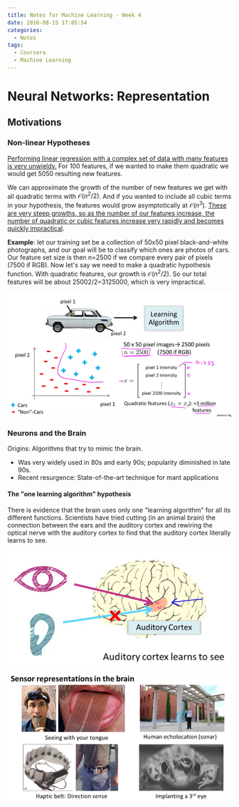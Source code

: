 ```yaml
---
title: Notes for Machine Learning - Week 4
date: 2016-08-15 17:05:54
categories:
  - Notes
tags:
  - Coursera
  - Machine Learning
---
```


# Neural Networks: Representation

## Motivations

### Non-linear Hypotheses

<u>Performing linear regression with a complex set of data with many features is very unwieldy.</u> For 100 features, if we wanted to make them quadratic we would get 5050 resulting new features.

We can approximate the growth of the number of new features we get with all quadratic terms with $\mathcal{O}(n^2/2)$. And if you wanted to include all cubic terms in your hypothesis, the features would grow asymptotically at $\mathcal{O}(n^3)$. <u>These are very steep growths, so as the number of our features increase, the number of quadratic or cubic features increase very rapidly and becomes quickly impractical</u>.

**Example**: let our training set be a collection of 50x50 pixel black-and-white photographs, and our goal will be to classify which ones are photos of cars. Our feature set size is then n=2500 if we compare every pair of pixels (7500 if RGB). Now let's say we need to make a quadratic hypothesis function. With quadratic features, our growth is $\mathcal{O}(n^2/2)$. So our total features will be about 25002/2=3125000, which is very impractical.

![car example](/images/car-examle.png)

<!-- more -->

### Neurons and the Brain

Origins: Algorithms that try to mimic the brain.

* Was very widely used in 80s and early 90s; popularity diminished in late 90s.
* Recent resurgence: State-of-the-art technique for mant applications

#### The "one learning algorithm" hypothesis

There is evidence that the brain uses only one "learning algorithm" for all its different functions. Scientists have tried cutting (in an animal brain) the connection between the ears and the auditory cortex and rewiring the optical nerve with the auditory cortex to find that the auditory cortex literally learns to see.

![The "one learning algorithm" hypothesis](/images/The_one_learning_algorithm_hypothesis.png)

![Sensor representations in the brain](/images/sensor_representations_in_the_brain.png)